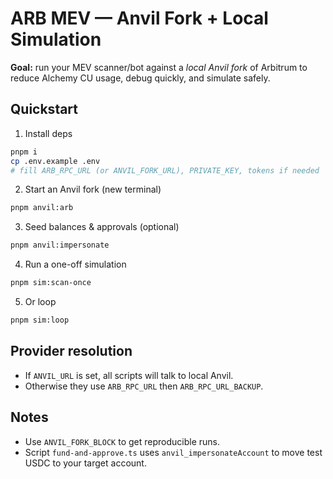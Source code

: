 # ARB MEV — Anvil Fork + Local Simulation

**Goal:** run your MEV scanner/bot against a *local Anvil fork* of Arbitrum to reduce Alchemy CU usage, debug quickly, and simulate safely.

## Quickstart

1) Install deps
```bash
pnpm i
cp .env.example .env
# fill ARB_RPC_URL (or ANVIL_FORK_URL), PRIVATE_KEY, tokens if needed
```

2) Start an Anvil fork (new terminal)
```bash
pnpm anvil:arb
```
3) Seed balances & approvals (optional)
```bash
pnpm anvil:impersonate
```

4) Run a one-off simulation
```bash
pnpm sim:scan-once
```

5) Or loop
```bash
pnpm sim:loop
```

## Provider resolution

- If `ANVIL_URL` is set, all scripts will talk to local Anvil.
- Otherwise they use `ARB_RPC_URL` then `ARB_RPC_URL_BACKUP`.

## Notes

- Use `ANVIL_FORK_BLOCK` to get reproducible runs.
- Script `fund-and-approve.ts` uses `anvil_impersonateAccount` to move test USDC to your target account.
